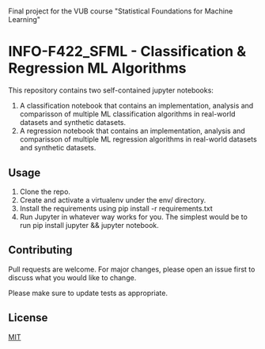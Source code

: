# 
Final project for the VUB course "Statistical Foundations for Machine Learning"
# INFO-F422_SFML - Classification & Regression ML Algorithms

This repository contains two self-contained jupyter notebooks:
1. A classification notebook that contains an implementation, analysis and comparisson of multiple ML classification algorithms in real-world datasets and synthetic datasets.
2. A regression notebook that contains an implementation, analysis and comparisson of multiple ML regression algorithms in real-world datasets and synthetic datasets.

## Usage

1. Clone the repo.
2. Create and activate a virtualenv under the env/ directory.
3. Install the requirements using pip install -r requirements.txt
4. Run Jupyter in whatever way works for you. The simplest would be to run pip install jupyter && jupyter notebook.


## Contributing
Pull requests are welcome. For major changes, please open an issue first to discuss what you would like to change.

Please make sure to update tests as appropriate.

## License
[MIT](https://choosealicense.com/licenses/mit/)
